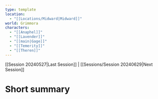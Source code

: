 ```yaml
---
type: template
location:
  - "[[Locations/Midward|Midward]]"
world: Grimmora
characters:
  - "[[Anaphel]]"
  - "[[Lavender]]"
  - "[[main|Gage]]"
  - "[[Temerity]]"
  - "[[Theren]]"
---
```

 [[Session 20240527|Last Session]] | [[Sessions/Session 20240629|Next Session]]

# Short summary


